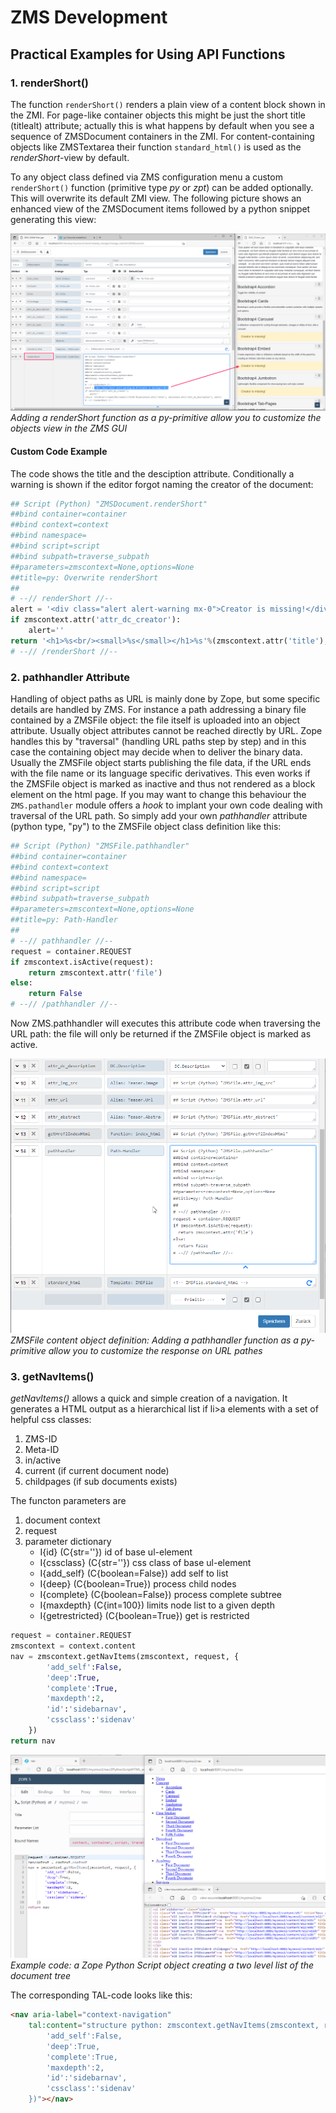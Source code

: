 # ZMS Development

## Practical Examples for Using API Functions

### 1. renderShort()
The function `renderShort()` renders a plain view of a content block shown in the ZMI. For page-like container objects this might be just the short title (titlealt) attribute; actually this is what happens by default when you see a sequence of ZMSDocument containers in the ZMI.
For content-containing objects like ZMSTextarea their function `standard_html()` is used as the *renderShort*-view by default.

To any object class defined via ZMS configuration menu a custom `renderShort()` function (primitive type *py* or *zpt*) can be added optionally. This will overwrite its default ZMI view. The following picture shows an enhanced view of the ZMSDocument items followed by a python snippet generating this view:


![Rendershort](images/develop_api_renderShort.png)
*Adding a renderShort function as a py-primitive allow you to customize the objects view in the ZMS GUI*

#### Custom Code Example
The code shows the title and the desciption attribute. Conditionally a warning is shown if the editor forgot naming the creator of the document:
```python
## Script (Python) "ZMSDocument.renderShort"
##bind container=container
##bind context=context
##bind namespace=
##bind script=script
##bind subpath=traverse_subpath
##parameters=zmscontext=None,options=None
##title=py: Overwrite renderShort
##
# --// renderShort //--
alert = '<div class="alert alert-warning mx-0">Creator is missing!</div>'
if zmscontext.attr('attr_dc_creator'): 
	alert=''
return '<h1>%s<br/><small>%s</small></h1>%s'%(zmscontext.attr('title'), zmscontext.attr('attr_dc_description'), alert)
# --// /renderShort //--
```

### 2. pathhandler Attribute
Handling of object paths as URL is mainly done by Zope, but some specific details are handled by ZMS. For instance a path addressing a binary file contained by a ZMSFile object: the file itself is uploaded into an object attribute. Usually object attributes cannot be reached directly by URL. Zope handles this by "traversal" (handling URL paths step by step) and in this case the containing object may decide when to deliver the binary data. Usually the ZMSFile object starts publishing the file data, if the URL ends with the file name or its language specific derivatives. This even works if the ZMSFile object is marked as inactive and thus not rendered as a block element on the html page.
If you may want to change this behaviour the `ZMS.pathandler` module offers a *hook* to implant your own code dealing with traversal of the URL path.
So simply add your own _pathhandler_ attribute (python type, "py") to the ZMSFile object class definition like this: 
```python
## Script (Python) "ZMSFile.pathhandler"
##bind container=container
##bind context=context
##bind namespace=
##bind script=script
##bind subpath=traverse_subpath
##parameters=zmscontext=None,options=None
##title=py: Path-Handler
##
# --// pathhandler //--
request = container.REQUEST
if zmscontext.isActive(request):
	return zmscontext.attr('file')
else:
	return False
# --// /pathhandler //--
```
Now ZMS.pathhandler will executes this attribute code when traversing the URL path: the file will only be returned if the ZMSFile object is marked as active.

![Pathhandler](images/develop_api_pathhandler.png)
*ZMSFile content object definition: Adding a pathhandler function as a py-primitive allow you to customize the response on URL pathes*


### 3. getNavItems()
*getNavItems()* allows a quick and simple creation of a navigation. It generates a HTML output as a hierarchical list if li>a elements with a set of helpful css classes:
1. ZMS-ID
2. Meta-ID
3. in/active 
2. current (if current document node)
4. childpages (if sub documents exists)

The functon parameters are
1. document context
2. request
3. parameter dictionary
	- I{id} (C{str=''}) id of base ul-element
	- I{cssclass} (C{str=''}) css class of base ul-element
	- I{add_self} (C{boolean=False}) add self to list
	- I{deep} (C{boolean=True}) process child nodes
	- I{complete} (C{boolean=False}) process complete subtree
	- I{maxdepth} (C{int=100}) limits node list to a given depth
	- I{getrestricted} (C{boolean=True}) get is restricted

```python
request = container.REQUEST
zmscontext = context.content
nav = zmscontext.getNavItems(zmscontext, request, {
		'add_self':False,
		'deep':True,
		'complete':True,
		'maxdepth':2,
		'id':'sidebarnav',
		'cssclass':'sidenav'
	})
return nav
```

![getNavItems](images/develop_api_getNavItems.png)
*Example code: a Zope Python Script object creating a two level list of the document tree*

The corresponding TAL-code looks like this:

```html
<nav aria-label="context-navigation" 
	tal:content="structure python: zmscontext.getNavItems(zmscontext, request, {
		'add_self':False,
		'deep':True,
		'complete':True,
		'maxdepth':2,
		'id':'sidebarnav',
		'cssclass':'sidenav'
	})"></nav>
```

